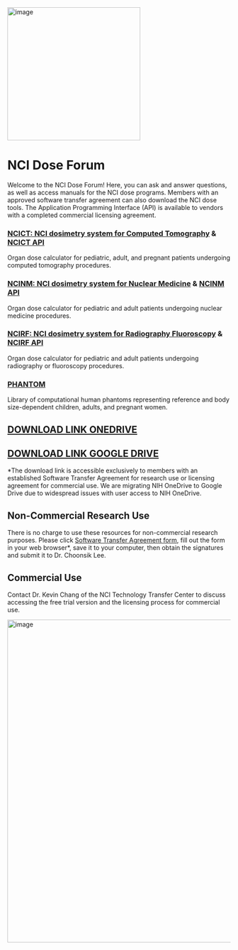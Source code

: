 <img width="300" alt="image" src="https://user-images.githubusercontent.com/22055904/233450972-15856234-7bf7-4035-9e56-cdd239c9d07d.png">

# NCI Dose Forum

Welcome to the NCI Dose Forum! Here, you can ask and answer questions, as well as access manuals for the NCI dose programs. Members with an approved software transfer agreement can also download the NCI dose tools. The Application Programming Interface (API) is available to vendors with a completed commercial licensing agreement.

### [**NCICT: NCI dosimetry system for Computed Tomography**](NCICT) & [NCICT API](NCICT_API)
Organ dose calculator for pediatric, adult, and pregnant patients undergoing computed tomography procedures.
### [**NCINM: NCI dosimetry system for Nuclear Medicine**](NCINM) & [NCINM API](NCINM_API)
Organ dose calculator for pediatric and adult patients undergoing nuclear medicine procedures.
### [**NCIRF: NCI dosimetry system for Radiography Fluoroscopy**](NCIRF) & [NCIRF API](NCIRF_API)
Organ dose calculator for pediatric and adult patients undergoing radiography or fluoroscopy procedures.
### [**PHANTOM**](PHANTOM)
Library of computational human phantoms representing reference and body size-dependent children, adults, and pregnant women.

## [DOWNLOAD LINK ONEDRIVE](https://nih-my.sharepoint.com/:f:/r/personal/leechoonsik_nih_gov/Documents/ncidoseshare?csf=1&web=1&e=cogUS6)
## [DOWNLOAD LINK GOOGLE DRIVE](https://drive.google.com/drive/folders/1B2cI9eewJzRn5DJMaOGJ1RloNv0blxSF?usp=share_link)
*The download link is accessible exclusively to members with an established Software Transfer Agreement for research use or licensing agreement for commercial use. We are migrating NIH OneDrive to Google Drive due to widespread issues with user access to NIH OneDrive.

## Non-Commercial Research Use

There is no charge to use these resources for non-commercial research purposes. Please click [Software Transfer Agreement form](https://dceg.cancer.gov/tools/radiation-dosimetry-tools/ncidose-software-transfer-agreement.pdf), fill out the form in your web browser*, save it to your computer, then obtain the signatures and submit it to Dr. Choonsik Lee.

## Commercial Use

Contact Dr. Kevin Chang of the NCI Technology Transfer Center to discuss accessing the free trial version and the licensing process for commercial use.

<img width="728" alt="image" src="https://github.com/user-attachments/assets/93af3f00-e364-41b4-9d9d-f190dd17c2b4" />
